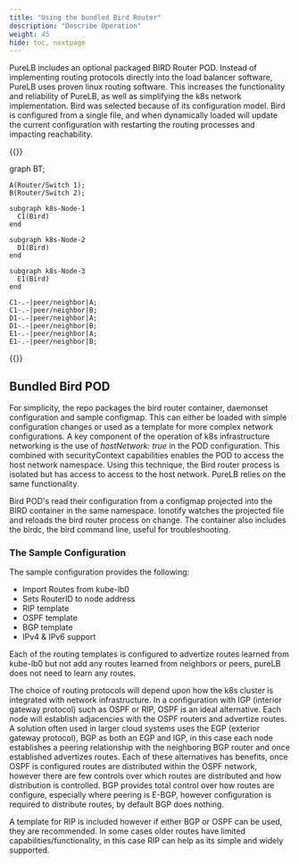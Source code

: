 ```yaml
---
title: "Using the bundled Bird Router"
description: "Describe Operation"
weight: 45
hide: toc, nextpage
---
```



PureLB includes an optional packaged BIRD Router POD.  Instead of implementing routing protocols directly into the load balancer software, PureLB uses proven linux routing software.  This increases the functionality and reliability of PureLB, as well as simplifying the k8s network implementation.  Bird was selected because of its configuration model.  Bird is configured from a single file, and when dynamically loaded will update the current configuration with restarting the routing processes and impacting reachability.

{{<mermaid align="center">}}

  graph BT;

    A(Router/Switch 1);
    B(Router/Switch 2);

    subgraph k8s-Node-1
      C1(Bird)
    end

    subgraph k8s-Node-2
      D1(Bird)
    end

    subgraph k8s-Node-3
      E1(Bird)
    end

    C1-.-|peer/neighbor|A;
    C1-.-|peer/neighbor|B;
    D1-.-|peer/neighbor|A;
    D1-.-|peer/neighbor|B;
    E1-.-|peer/neighbor|A;
    E1-.-|peer/neighbor|B;


{{</mermaid>}}

## Bundled Bird POD
For simplicity, the repo packages the bird router container, daemonset configuration and sample configmap.  This can either be loaded with simple configuration changes or used as a template for more complex network configurations.  A key component of the operation of k8s infrastructure networking is the use of _hostNetwork: true_ in the POD configuration.  This combined with securityContext capabilities enables the POD to access the host network namespace. Using this technique, the Bird router process is isolated but has access to access to the host network.  PureLB relies on the same functionality.

Bird POD's read their configuration from a configmap projected into the BIRD container in the same namespace.  Ionotify watches the projected file and reloads the bird router process on change.  The container also includes the birdc, the bird command line, useful for troubleshooting.


### The Sample Configuration
The sample configuration provides the following:

* Import Routes from kube-lb0
* Sets RouterID to node address
* RIP template
* OSPF template
* BGP template
* IPv4 & IPv6 support

Each of the routing templates is configured to advertize routes learned from kube-lb0 but not add any routes learned from neighbors or peers, pureLB does not need to learn any routes. 

The choice of routing protocols will depend upon how the k8s cluster is integrated with  network infrastructure.  In a configuration with IGP (interior gateway protocol) such as OSPF or RIP, OSPF is an ideal alternative.  Each node will establish adjacencies with the OSPF routers and advertize routes.  A solution often used in larger cloud systems uses the EGP (exterior gateway protocol), BGP as both an EGP and IGP, in this case each node establishes a peering relationship with the neighboring BGP router and once established advertizes routes.  Each of these alternatives has benefits, once OSPF is configured routes are distributed within the OSPF network, however there are few controls over which routes are distributed and how distribution is controlled.  BGP provides total control over how routes are configure, especially where peering is E-BGP, however configuration is required to distribute routes, by default BGP does nothing.  

A template for RIP is included however if either BGP or OSPF can be used, they are recommended.  In some cases older routes have limited capabilities/functionality, in this case RIP can help as its simple and widely supported.





